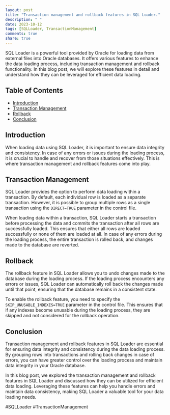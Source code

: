 ```yaml
---
layout: post
title: "Transaction management and rollback features in SQL Loader."
description: " "
date: 2023-10-12
tags: [SQLLoader, TransactionManagement]
comments: true
share: true
---
```


SQL Loader is a powerful tool provided by Oracle for loading data from external files into Oracle databases. It offers various features to enhance the data loading process, including transaction management and rollback functionality. In this blog post, we will explore these features in detail and understand how they can be leveraged for efficient data loading.

## Table of Contents
- [Introduction](#introduction)
- [Transaction Management](#transaction-management)
- [Rollback](#rollback)
- [Conclusion](#conclusion)

## Introduction

When loading data using SQL Loader, it is important to ensure data integrity and consistency. In case of any errors or issues during the loading process, it is crucial to handle and recover from those situations effectively. This is where transaction management and rollback features come into play.

## Transaction Management

SQL Loader provides the option to perform data loading within a transaction. By default, each individual row is loaded as a separate transaction. However, it is possible to group multiple rows as a single transaction using the `DIRECT=TRUE` parameter in the control file.

When loading data within a transaction, SQL Loader starts a transaction before processing the data and commits the transaction after all rows are successfully loaded. This ensures that either all rows are loaded successfully or none of them are loaded at all. In case of any errors during the loading process, the entire transaction is rolled back, and changes made to the database are reverted.

## Rollback

The rollback feature in SQL Loader allows you to undo changes made to the database during the loading process. If the loading process encounters any errors or issues, SQL Loader can automatically roll back the changes made until that point, ensuring that the database remains in a consistent state.

To enable the rollback feature, you need to specify the `SKIP_UNUSABLE_INDEXES=TRUE` parameter in the control file. This ensures that if any indexes become unusable during the loading process, they are skipped and not considered for the rollback operation.

## Conclusion

Transaction management and rollback features in SQL Loader are essential for ensuring data integrity and consistency during the data loading process. By grouping rows into transactions and rolling back changes in case of errors, you can have greater control over the loading process and maintain data integrity in your Oracle database.

In this blog post, we explored the transaction management and rollback features in SQL Loader and discussed how they can be utilized for efficient data loading. Leveraging these features can help you handle errors and maintain data consistency, making SQL Loader a valuable tool for your data loading needs.

#SQLLoader #TransactionManagement